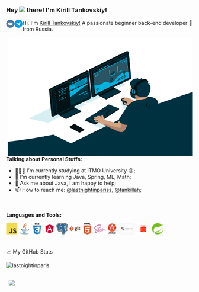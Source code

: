 ### Hey <img src="https://media.giphy.com/media/hvRJCLFzcasrR4ia7z/giphy.gif" width="25px"> there! I'm Kirill Tankovskiy!

<a href="https://vk.com/tankillah">
  <img align="left" alt="Kirill's vk.com" width="22px" src="https://github.com/lastnightinparis/lastnightinparis/blob/master/vk.svg" />
</a>
<a href="https://t.me/lastnightinpariss">
  <img align="left" alt="Kirill's telegram" width="22px" src="https://github.com/lastnightinparis/lastnightinparis/blob/master/telegram.svg" />
</a>

Hi, I'm [Kirill Tankovskiy!](https://vk.com/tankillah) A passionate beginner back-end developer 🚀 from Russia.

  <img align="right" alt="GIF" src="https://github.com/lastnightinparis/lastnightinparis/blob/master/code.gif?raw=true" width="500" height="320" />
  
**Talking about Personal Stuffs:**

- 👨🏽‍💻 I’m currently studying at ITMO University :wink:;
- 🌱 I’m currently learning Java, Spring, ML, Math; 
- 💬 Ask me about Java, I am happy to help;
- 📫 How to reach me: [@lastnightinpariss](https://t.me/lastnightinpariss), [@tankillah](https://vk.com/tankillah);
<br />

**Languages and Tools:** 

<code><img height="30" src="https://raw.githubusercontent.com/github/explore/80688e429a7d4ef2fca1e82350fe8e3517d3494d/topics/javascript/javascript.png"></code>
<code><img height="30" src="https://raw.githubusercontent.com/github/explore/80688e429a7d4ef2fca1e82350fe8e3517d3494d/topics/java/java.png"></code>
<code><img height="30" src="https://raw.githubusercontent.com/github/explore/80688e429a7d4ef2fca1e82350fe8e3517d3494d/topics/css/css.png"></code>
<code><img height="30" src="https://raw.githubusercontent.com/github/explore/80688e429a7d4ef2fca1e82350fe8e3517d3494d/topics/angular/angular.png"></code>
<code><img height="30" src="https://raw.githubusercontent.com/github/explore/80688e429a7d4ef2fca1e82350fe8e3517d3494d/topics/postgresql/postgresql.png"></code>
<code><img height="30" src="https://raw.githubusercontent.com/github/explore/80688e429a7d4ef2fca1e82350fe8e3517d3494d/topics/git/git.png"></code>
<code><img height="30" src="https://raw.githubusercontent.com/github/explore/80688e429a7d4ef2fca1e82350fe8e3517d3494d/topics/html/html.png"></code>
<code><img height="30" src="https://raw.githubusercontent.com/github/explore/80688e429a7d4ef2fca1e82350fe8e3517d3494d/topics/sass/sass.png"></code>
<code><img height="30" src="https://raw.githubusercontent.com/github/explore/80688e429a7d4ef2fca1e82350fe8e3517d3494d/topics/antlr/antlr.png"></code>
<code><img height="30" src="https://github.com/lastnightinparis/lastnightinparis/blob/master/hibernate.jpg"></code>
<code><img height="30" src="https://github.com/lastnightinparis/lastnightinparis/blob/master/oracle.jpg"></code>
<code><img height="30" src="https://github.com/lastnightinparis/lastnightinparis/blob/master/ico-spring.svg"></code>
<br />
<br />
<br />
📈 My GitHub Stats

<p align="left"> <img src="https://github-readme-stats.vercel.app/api?username=lastnightinparis&show_icons=true&theme=gotham" alt="lastnightinparis" />
 <br />
 <br />
  
<code align = "right"> ![](https://visitor-badge.glitch.me/badge?page_id=lnp.lnp) </code>
